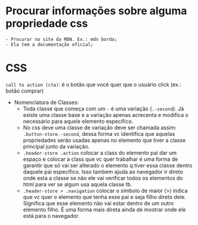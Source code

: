 




# Procurar informações sobre alguma propriedade css
    - Procurar no site da MDN. Ex.: mdn borda;
    - Ela tem a documentação oficial;


# CSS

`call to action (cta)`: é o botão que você quer que o usuário click (ex.: botão comprar)

- Nomenclatura de Classes:
    - Toda classe que começa com um `-` é uma variação (`.-second`). Já existe uma classe base e a variação apenas acrecenta e modifica o necessário para aquele elemento específico.
    - No css deve uma classe de variação deve ser chamada assim: `.button-store.-second`, dessa forma vc identifica que aquelas propriedades serão usadas apenas no elemento que tiver a classe principal junto da variação.
    - `.header-store .action` colocar a class do elemento pai dar um espaço e colocar a class que vc quer trabalhar é uma forma de garantir que só vai ser alterado o elemento q tiver essa classe dentro daquele pai especifico. Isso tambem ajuda ao navegador ir direto onde esta a classe se não ele vai verificar todos os elementos do html para ver se algum usa aquela classe tb.
    - `.header-store > .navigation` colocar o simbolo de maior (>) indica que vc quer o elemento que tenha esse pai e seja filho direto dele. Significa que esse elemento não vai estar dentro de um outro elemento filho. É uma forma mais direta ainda de mostrar onde ele está para o navegador.
